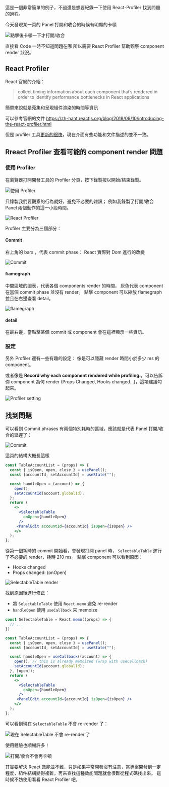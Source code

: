 這是一個非常簡單的例子，不過還是想要紀錄一下使用 React-Profiler 找到問題的過程。

今天發現某一頁的 Panel 打開和收合的時候有明顯的卡頓

![點擊後卡頓一下才打開/收合](https://imgur.com/Sr42M2f.gif)

直接看 Code 一時不知道問題在哪
所以需要 React Profiler 幫助觀察 component render 狀況。

## React Profiler

React 官網的介紹：

> collect timing information about each component that’s rendered in order to identify performance bottlenecks in React applications

簡單來說就是蒐集和呈現組件渲染的時間等資訊

可以參考官網的文件
https://zh-hant.reactjs.org/blog/2018/09/10/introducing-the-react-profiler.html

但是 profiler 工具[更新的很快](https://stackoverflow.com/questions/61120759/why-react-dev-tools-profiler-dont-show-me-component-props)，現在介面有些功能和文件描述的並不一致。


## Rreact Profiler 查看可能的 component render 問題

### 使用 Profiler

在瀏覽器打開開發工具的 Profiler 分頁，按下錄製按以開始/結束錄製。

![使用 Profiler](https://imgur.com/w1oCdyj.jpg)

只錄製我們要觀察的行為就好，避免不必要的雜訊；
例如我錄製了打開/收合 Panel 兩個動作的這一小段時間。

![React Profiler](https://imgur.com/GPl6nSK.jpg)

Profiler 主要分為三個部分：

#### Commit

右上角的 bars ，代表 commit phase： React 實際對 Dom 進行的改變

![Commit](https://imgur.com/bBPOJp6.jpg)

#### fiamegraph

中間區域的圖表，代表各個 components render 的時間，
灰色代表 component 在當個 commit phase 並沒有 render。
點擊 component 可以縮放 flamegraph 並且在右邊查看 detail。

![flamegraph](https://imgur.com/LqBiGMy.jpg)

#### detail

在最右邊，當點擊某個 commit 或 component 會在這裡顯示一些資訊。

### 設定

另外 Profiler 還有一些有趣的設定：
像是可以隱藏 render 時間小於多少 ms 的 component。

或者像是 **Record why each component rendered while profiling.**，可以告訴你 component 為何 render (Props Changed, Hooks changed...)，這項建議勾起來。

![Profiler setting](https://imgur.com/JNkehOX.jpg)

## 找到問題

可以看到 Commit phrases 有兩個特別耗時的區域，應該就是代表 Panel 打開/收合的延遲了：

![Commit](https://imgur.com/bBPOJp6.jpg)

這頁的結構大概長這樣

```jsx
const TableAccountList = (props) => {
  const { isOpen, open, close } = usePanel();
  const [accountId, setAccountId] = useState("");

  const handleOpen = (account) => {
    open();
    setAccountId(account.globalId);
  };
  return (
    <>
      <SelectableTable
        onOpen={handleOpen}
      />
     <PanelEdit accountId={accountId} isOpen={isOpen} />
    </>
  );
};
```

從第一個耗時的 commit 開始看，會發現打開 panel 時， `SelectableTable` 進行了不必要的 render，耗時 210 ms。
點擊 component 可以看到原因：
* Hooks changed
* Props changed: (onOpen)

![SelectableTable render](https://imgur.com/PkjOHjQ.jpg)

找到原因後進行修正：
* 將 `SelectableTable` 使用 `React.memo` 避免 re-render
* `handleOpen` 使用 `useCallback` 來 memoize

```jsx
const SelectableTable = React.memo((props) => {
  // ...
})

const TableAccountList = (props) => {
  const { isOpen, open, close } = usePanel();
  const [accountId, setAccountId] = useState("");

  const handleOpen = useCallback((account) => {
    open(); // this is already memoized (wrap with useCallback)
    setAccountId(account.globalId);
  }, [open]);
  return (
    <>
      <SelectableTable
        onOpen={handleOpen}
      />
     <PanelEdit accountId={accountId} isOpen={isOpen} />
    </>
  );
};
```
可以看到現在 `SelectableTable` 不會 re-render 了：

![現在 SelectableTable 不會 re-render 了](https://imgur.com/g566uqG.jpg)

使用體驗也順暢許多！

![打開/收合不會再卡頓](https://imgur.com/CrmqlDp.gif)

其實要解決 React 效能並不難，只是如果平常開發沒有注意，當專案開發到一定程度，組件結構變得複雜，再來查找這種效能問題就會很難從程式碼找出來。
這時候不妨使用看看 React Profiler 吧。
